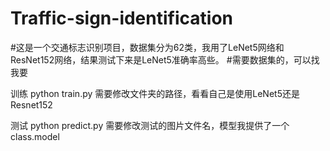 # Traffic-sign-identification

#这是一个交通标志识别项目，数据集分为62类，我用了LeNet5网络和ResNet152网络，结果测试下来是LeNet5准确率高些。
#需要数据集的，可以找我要

训练 python train.py 需要修改文件夹的路径，看看自己是使用LeNet5还是Resnet152
 
测试 python predict.py 需要修改测试的图片文件名，模型我提供了一个class.model





